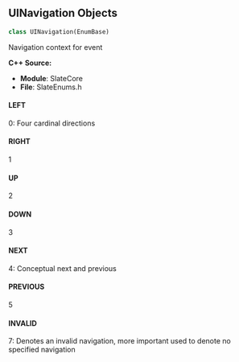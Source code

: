 ## UINavigation Objects

```python
class UINavigation(EnumBase)
```

Navigation context for event

**C++ Source:**

- **Module**: SlateCore
- **File**: SlateEnums.h

<a id="unreal.UINavigation.LEFT"></a>

#### LEFT

0: Four cardinal directions

<a id="unreal.UINavigation.RIGHT"></a>

#### RIGHT

1

<a id="unreal.UINavigation.UP"></a>

#### UP

2

<a id="unreal.UINavigation.DOWN"></a>

#### DOWN

3

<a id="unreal.UINavigation.NEXT"></a>

#### NEXT

4: Conceptual next and previous

<a id="unreal.UINavigation.PREVIOUS"></a>

#### PREVIOUS

5

<a id="unreal.UINavigation.INVALID"></a>

#### INVALID

7: Denotes an invalid navigation, more important used to denote no specified navigation

<a id="unreal.UINavigationAction"></a>